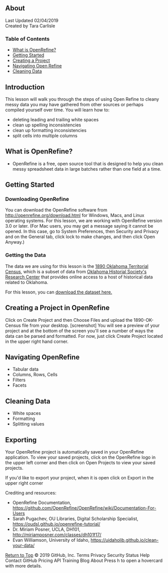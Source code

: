 ## About 
Last Updated 02/04/2019 <br/>
Created by Tara Carlisle
 
### Table of Contents

* [What is OpenRefine?](#what-is-messy-data)
* [Getting Started](#getting-started) 
* [Creating a Project](#creating-a-project)
* [Navigating Open Refine](#navigating-open-refine)
* [Cleaning Data](#cleaning-data)

## Introduction
This lesson will walk you through the steps of using Open Refine to cleany messy data you may have gathered from other sources or perhaps compiled yourself over time. You will learn how to:

- deleting leading and trailing white spaces
- clean up spelling inconsistencies
- clean up formatting inconsistencies
- split cells into multiple columns

## What is OpenRefine?
* OpenRefine is a free, open source tool that is designed to help you clean messy spreadsheet data in large batches rather than one field at a time. 

## Getting Started

### Downloading OpenRefine
You can download the OpenRefine software from http://openrefine.org/download.html for Windows, Macs, and Linux operating systems. For this lesson, we are working with OpenRefine version 3.0 or later. (For Mac users, you may get a message saying it cannot be opened. In this case, go to System Preferences, then Security and Privacy and on the General tab, click lock to make changes, and then click Open Anyway.) 

### Getting the Data
The data we are using for this lesson is the [1890 Oklahoma Territorial Census](https://www.okhistory.org/research/1890), which is a subset of data from [Oklahoma Historial Society's Research Center](https://www.okhistory.org/research/index) that provides online access to a host of historical data related to Oklahoma. 

For this lesson, you can [download the dataset here.](https://github.com/tmcarlisle/OpenRefine-Humanities/blob/master/1890-OK-Census.xlsx) 

## Creating a Project in OpenRefine

Click on Create Project and then Choose Files and upload the 1890-OK-Census file from your desktop. 
[screenshot]  You will see a preview of your project and at the bottom of the screen you'll see a number of ways the data can be parsed and formatted. For now, just click Create Project located in the upper right hand corner.

## Navigating OpenRefine
* Tabular data
* Columns, Rows, Cells
* Filters
* Facets

## Cleaning Data
* White spaces
* Formatting
* Splitting values

## Exporting 
Your OpenRefine project is automatically saved in your OpenRefine application. To view your saved projects, click on the OpenRefine logo in the upper left corner and then click on Open Projects to view your saved projects.

If you'd like to export your project, when it is open click on Export in the upper right corner 

Crediting and resources: 
* OpenRefine Documentation, https://github.com/OpenRefine/OpenRefine/wiki/Documentation-For-Users
* Sarah Pugachev, OU Libraries, Digital Scholarship Specialist, https://oudsl.github.io/openrefine-tutorial/
* Dr. Miriam Posner, UCLA, DH101, http://miriamposner.com/classes/dh101f17/  
* Evan Williamson, University of Idaho, https://uidaholib.github.io/clean-your-data/


[Return to Top](#about)
© 2019 GitHub, Inc.
Terms
Privacy
Security
Status
Help
Contact GitHub
Pricing
API
Training
Blog
About
Press h to open a hovercard with more details.
